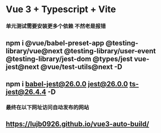 # Vue 3 + Typescript + Vite


### 单元测试需要安装更多个依赖 不然老是报错
## npm i @vue/babel-preset-app @testing-library/vue@next @testing-library/user-event @testing-library/jest-dom @types/jest vue-jest@next @vue/test-utils@next -D
## npm i babel-jest@26.0.0 jest@26.0.0 ts-jest@26.4.4 -D



### 最终在以下网址访问自动发布的网站
## https://lujb0926.github.io/vue3-auto-build/
